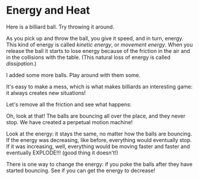 

# Energy and Heat

Here is a billiard ball. Try throwing it around.

<script>
    createSimulation("single", {
        graphs: ["energy"],
        parameters: {
            particleCount: 1,
            friction: 0.1,
        },
    });
</script>

As you pick up and throw the ball, you give it speed, and in turn, energy. This kind of energy is called
_kinetic energy_, or _movement energy_.
When you release the ball it starts to lose energy because of the friction in the air and in the collisions with the table.
(This natural loss of energy is called _dissipation_.)

I added some more balls. Play around with them some.

<script>

    function billiardsParticleGenerator(simulation, particleIndex)
    {
        var position;
        if (particleIndex == 0) {
            position = vec2.fromValues(-0.5, 0);
        }
        else
        {
            position = triangularLatticePosition(simulation, particleIndex - 1);
            vec2.add(position, position, vec2.fromValues(0.3, 0))
        }
        var velocity = vec2.fromValues(0, 0);
        return new Particle(position, velocity, colors.black);
    }

    createSimulation("billiards", {
        graphs: ["energy"],
        particleGenerator: billiardsParticleGenerator,
        parameters: {
            particleCount: 11,
            friction: 0.1,
        },
    });

</script>

It's easy to make a mess, which is what makes billiards an interesting game: it always creates new situations!

Let's remove all the friction and see what happens:

<script>
    createSimulation("frictionlessBilliards", {
        graphs: ["energy"],
        particleGenerator: billiardsParticleGenerator,
        parameters: {
            particleCount: 11,
            friction: 0,
        },
    });
</script>

Oh, look at that! The balls are bouncing all over the place, and they never stop. We have created a perpetual motion machine! 

Look at the energy: it stays the same, no matter how the balls are bouncing. If the energy was decreasing, like before, everything would eventually stop. If it was increasing, well, everything would be moving faster and faster and eventually EXPLODE!!! (good thing it doesn't!)

There is one way to change the energy: if you poke the balls after they have started bouncing. See if you can get the energy to decrease!